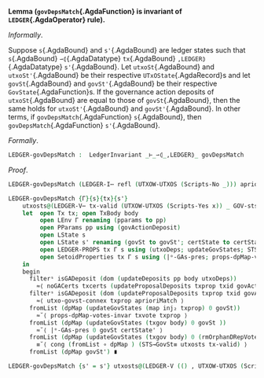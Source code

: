 <!--
```agda

{-# OPTIONS --safe #-}

open import Ledger.Conway.Specification.Transaction
open import Ledger.Conway.Specification.Abstract

module Ledger.Conway.Specification.Ledger.Properties.GovDepsMatch
  (txs : _) (open TransactionStructure txs)
  (abs : AbstractFunctions txs) (open AbstractFunctions abs)
  where

open import Ledger.Conway.Specification.Certs govStructure using (DepositPurpose)
open import Ledger.Conway.Specification.Ledger txs abs
open import Ledger.Conway.Specification.Ledger.Properties txs abs
open import Ledger.Prelude
open import Ledger.Conway.Specification.Utxo txs abs

open import Axiom.Set.Properties th
import Relation.Binary.Reasoning.Setoid as SetoidReasoning

open SetoidReasoning (≡ᵉ-Setoid{DepositPurpose})
```
-->

<a id="lem:LedgerGovDepsMatch"></a>
**Lemma (`govDepsMatch`{.AgdaFunction} is invariant of `LEDGER`{.AgdaOperator} rule).**

*Informally*.

Suppose `s`{.AgdaBound} and `s'`{.AgdaBound} are ledger states such that
`s`{.AgdaBound} `⇀⦇`{.AgdaDatatype} `tx`{.AgdaBound} `,LEDGER⦈`{.AgdaDatatype} `s'`{.AgdaBound}.
Let `utxoSt`{.AgdaBound} and `utxoSt'`{.AgdaBound} be their respective
`UTxOState`{.AgdaRecord}s and let `govSt`{.AgdaBound}  and
`govSt'`{.AgdaBound} be their respective `GovState`{.AgdaFunction}s.
If the governance action deposits of `utxoSt`{.AgdaBound} are equal to those of
`govSt`{.AgdaBound}, then the same holds for `utxoSt'`{.AgdaBound} and `govSt'`{.AgdaBound}.
In other terms, if `govDepsMatch`{.AgdaFunction} `s`{.AgdaBound}, then
`govDepsMatch`{.AgdaFunction} `s'`{.AgdaBound}.

*Formally*.

```agda
LEDGER-govDepsMatch :  LedgerInvariant _⊢_⇀⦇_,LEDGER⦈_ govDepsMatch
```

*Proof*.

```agda
LEDGER-govDepsMatch (LEDGER-I⋯ refl (UTXOW-UTXOS (Scripts-No _))) aprioriMatch = aprioriMatch

LEDGER-govDepsMatch {Γ}{s}{tx}{s'}
    utxosts@(LEDGER-V⋯ tx-valid (UTXOW-UTXOS (Scripts-Yes x)) _ GOV-sts) aprioriMatch =
    let  open Tx tx; open TxBody body
         open LEnv Γ renaming (pparams to pp)
         open PParams pp using (govActionDeposit)
         open LState s
         open LState s' renaming (govSt to govSt'; certState to certState')
         open LEDGER-PROPS tx Γ s using (utxoDeps; updateGovStates; STS→GovSt≡)
         open SetoidProperties tx Γ s using (|ᵒ-GAs-pres; props-dpMap-votes-invar; utxo-govst-connex; noGACerts)
    in
    begin
      filterˢ isGADeposit (dom (updateDeposits pp body utxoDeps))
        ≈⟨ noGACerts txcerts (updateProposalDeposits txprop txid govActionDeposit utxoDeps) ⟩
      filterˢ isGADeposit (dom (updateProposalDeposits txprop txid govActionDeposit utxoDeps))
        ≈⟨ utxo-govst-connex txprop aprioriMatch ⟩
      fromList (dpMap (updateGovStates (map inj₂ txprop) 0 govSt))
        ≈˘⟨ props-dpMap-votes-invar txvote txprop ⟩
      fromList (dpMap (updateGovStates (txgov body) 0 govSt ))
        ≈˘⟨ |ᵒ-GAs-pres 0 govSt certState' ⟩
      fromList (dpMap (updateGovStates (txgov body) 0 (rmOrphanDRepVotes certState' govSt)))
        ≡˘⟨ cong (fromList ∘ dpMap ) (STS→GovSt≡ utxosts tx-valid) ⟩
      fromList (dpMap govSt') ∎

LEDGER-govDepsMatch {s' = s'} utxosts@(LEDGER-V (() , UTXOW-UTXOS (Scripts-No (_ , refl)) , _ , GOV-sts)) aprioriMatch
```
